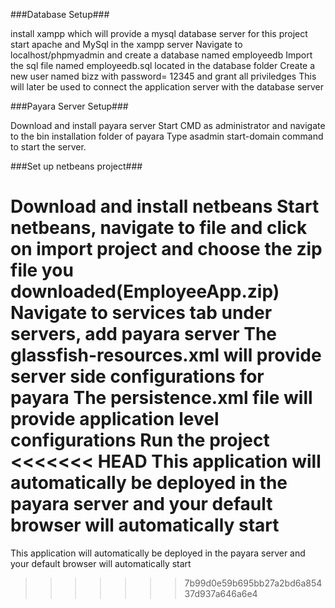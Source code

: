 
###Database Setup###

install xampp which will provide a mysql database server for this project
start apache and MySql in the xampp server
Navigate to localhost/phpmyadmin and create a database named employeedb
Import the sql file named employeedb.sql located in the database folder
Create a new user named bizz with password= 12345 and grant all priviledges
This will later be used to connect the application server with the database server



###Payara Server Setup###

Download and install payara server
Start CMD as administrator and navigate to the bin installation folder of payara 
Type asadmin start-domain command to start the server.


###Set up netbeans project###

Download and install netbeans
Start netbeans, navigate to file and click on import project and choose the zip file you downloaded(EmployeeApp.zip)
Navigate to services tab under servers, add payara server
The glassfish-resources.xml will provide server side configurations for payara
The persistence.xml file will provide application level configurations
Run the project
<<<<<<< HEAD
This application will automatically be deployed in the payara server and your default browser will automatically start
=======
This application will automatically be deployed in the payara server and your default browser will automatically start
>>>>>>> 7b99d0e59b695bb27a2bd6a85437d937a646a6e4
